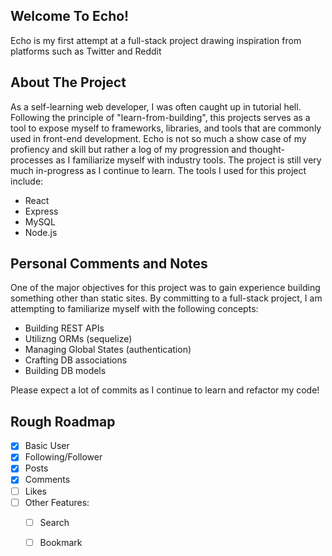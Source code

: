 ## Welcome To Echo!
Echo is my first attempt at a full-stack project drawing inspiration from platforms such as Twitter and Reddit

## About The Project
As a self-learning web developer, I was often caught up in tutorial hell. Following the principle of "learn-from-building", this projects serves as a tool to expose myself to frameworks, libraries, and tools that are commonly used in front-end development.
Echo is not so much a show case of my profiency and skill but rather a log of my progression and thought-processes as I familiarize myself with industry tools. The project is still very much in-progress as I continue to learn.
The tools I used for this project include:

- React
- Express
- MySQL
- Node.js


## Personal Comments and Notes
One of the major objectives for this project was to gain experience building something other than static sites. By committing to a full-stack project, I am attempting to familiarize myself with the following concepts:

- Building REST APIs
- Utilizng ORMs (sequelize)
- Managing Global States (authentication)
- Crafting DB associations
- Building DB models

Please expect a lot of commits as I continue to learn and refactor my code!


## Rough Roadmap
- [x] Basic User
- [x] Following/Follower 
- [x] Posts
- [x] Comments
- [ ] Likes
- [ ] Other Features:
  - [ ] Search
  - [ ] Bookmark


